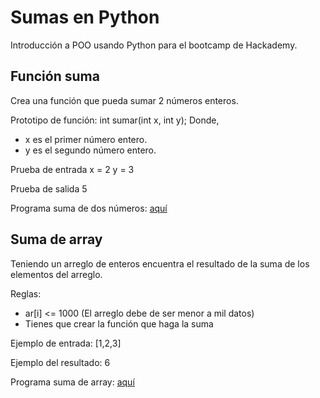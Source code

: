 # Sumas en Python
Introducción a POO usando Python para el bootcamp de Hackademy.

## Función suma
Crea una función que pueda sumar 2 números enteros.

Prototipo de función: int sumar(int x, int y); 
Donde, 
- x es el primer número entero.
- y es el segundo número entero.

Prueba de entrada
x = 2 y = 3

Prueba de salida
5

Programa suma de dos números: [aquí](https://github.com/semilun4/POO-con-Python/blob/main/suma.py)


## Suma de array 
Teniendo un arreglo de enteros encuentra el resultado de la suma de los elementos del arreglo.

Reglas:
- ar[i] <= 1000 (El arreglo debe de ser menor a mil datos)
- Tienes que crear la función que haga la suma

Ejemplo de entrada: [1,2,3]

Ejemplo del resultado: 6

Programa suma de array: [aquí](https://github.com/semilun4/POO-con-Python/blob/main/suma.py)
